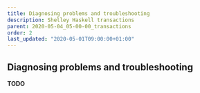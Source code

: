 ```yaml
---
title: Diagnosing problems and troubleshooting
description: Shelley Haskell transactions
parent: 2020-05-04_05-00-00_transactions
order: 2
last_updated: "2020-05-01T09:00:00+01:00"
---
```

## Diagnosing problems and troubleshooting

__TODO__
